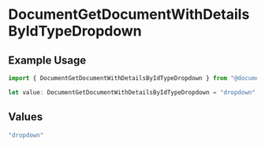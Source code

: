 # DocumentGetDocumentWithDetailsByIdTypeDropdown

## Example Usage

```typescript
import { DocumentGetDocumentWithDetailsByIdTypeDropdown } from "@documenso/sdk-typescript/models/operations";

let value: DocumentGetDocumentWithDetailsByIdTypeDropdown = "dropdown";
```

## Values

```typescript
"dropdown"
```